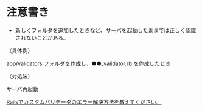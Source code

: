 # 注意書き


- 新しくフォルダを追加したときなど、サーバを起動したままでは正しく認識されないことがある。

（具体例）

app/validators フォルダを作成し、●●_validator.rb を作成したとき

（対処法）

サーバ再起動

[Railsでカスタムバリデータのエラー解決方法を教えてください。](https://teratail.com/questions/106681)




